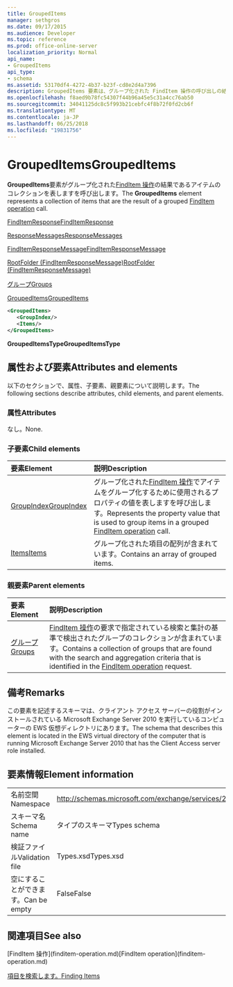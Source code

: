 ```yaml
---
title: GroupedItems
manager: sethgros
ms.date: 09/17/2015
ms.audience: Developer
ms.topic: reference
ms.prod: office-online-server
localization_priority: Normal
api_name:
- GroupedItems
api_type:
- schema
ms.assetid: 53170df4-4272-4b37-b23f-cd8e2d4a7396
description: GroupedItems 要素は、グループ化された FindItem 操作の呼び出しの結果であるアイテムのコレクションを表します。
ms.openlocfilehash: f8aed9b78fc54307f44b96a45e5c31a4cc76ab50
ms.sourcegitcommit: 34041125dc8c5f993b21cebfc4f8b72f0fd2cb6f
ms.translationtype: MT
ms.contentlocale: ja-JP
ms.lasthandoff: 06/25/2018
ms.locfileid: "19831756"
---
```

# <a name="groupeditems"></a><span data-ttu-id="95fa0-103">GroupedItems</span><span class="sxs-lookup"><span data-stu-id="95fa0-103">GroupedItems</span></span>

<span data-ttu-id="95fa0-104">**GroupedItems**要素がグループ化された[FindItem 操作](finditem-operation.md)の結果であるアイテムのコレクションを表しますを呼び出します。</span><span class="sxs-lookup"><span data-stu-id="95fa0-104">The **GroupedItems** element represents a collection of items that are the result of a grouped [FindItem operation](finditem-operation.md) call.</span></span> 
  
[<span data-ttu-id="95fa0-105">FindItemResponse</span><span class="sxs-lookup"><span data-stu-id="95fa0-105">FindItemResponse</span></span>](finditemresponse.md)
  
[<span data-ttu-id="95fa0-106">ResponseMessages</span><span class="sxs-lookup"><span data-stu-id="95fa0-106">ResponseMessages</span></span>](responsemessages.md)
  
[<span data-ttu-id="95fa0-107">FindItemResponseMessage</span><span class="sxs-lookup"><span data-stu-id="95fa0-107">FindItemResponseMessage</span></span>](finditemresponsemessage.md)
  
[<span data-ttu-id="95fa0-108">RootFolder (FindItemResponseMessage)</span><span class="sxs-lookup"><span data-stu-id="95fa0-108">RootFolder (FindItemResponseMessage)</span></span>](rootfolder-finditemresponsemessage.md)
  
[<span data-ttu-id="95fa0-109">グループ</span><span class="sxs-lookup"><span data-stu-id="95fa0-109">Groups</span></span>](groups.md)
  
[<span data-ttu-id="95fa0-110">GroupedItems</span><span class="sxs-lookup"><span data-stu-id="95fa0-110">GroupedItems</span></span>](groupeditems.md)
  
```xml
<GroupedItems>
   <GroupIndex/>
   <Items/>
</GroupedItems>
```

 <span data-ttu-id="95fa0-111">**GroupedItemsType**</span><span class="sxs-lookup"><span data-stu-id="95fa0-111">**GroupedItemsType**</span></span>
## <a name="attributes-and-elements"></a><span data-ttu-id="95fa0-112">属性および要素</span><span class="sxs-lookup"><span data-stu-id="95fa0-112">Attributes and elements</span></span>

<span data-ttu-id="95fa0-113">以下のセクションで、属性、子要素、親要素について説明します。</span><span class="sxs-lookup"><span data-stu-id="95fa0-113">The following sections describe attributes, child elements, and parent elements.</span></span>
  
### <a name="attributes"></a><span data-ttu-id="95fa0-114">属性</span><span class="sxs-lookup"><span data-stu-id="95fa0-114">Attributes</span></span>

<span data-ttu-id="95fa0-115">なし。</span><span class="sxs-lookup"><span data-stu-id="95fa0-115">None.</span></span>
  
### <a name="child-elements"></a><span data-ttu-id="95fa0-116">子要素</span><span class="sxs-lookup"><span data-stu-id="95fa0-116">Child elements</span></span>

|<span data-ttu-id="95fa0-117">**要素**</span><span class="sxs-lookup"><span data-stu-id="95fa0-117">**Element**</span></span>|<span data-ttu-id="95fa0-118">**説明**</span><span class="sxs-lookup"><span data-stu-id="95fa0-118">**Description**</span></span>|
|:-----|:-----|
|[<span data-ttu-id="95fa0-119">GroupIndex</span><span class="sxs-lookup"><span data-stu-id="95fa0-119">GroupIndex</span></span>](groupindex.md) <br/> |<span data-ttu-id="95fa0-120">グループ化された[FindItem 操作](finditem-operation.md)でアイテムをグループ化するために使用されるプロパティの値を表しますを呼び出します。</span><span class="sxs-lookup"><span data-stu-id="95fa0-120">Represents the property value that is used to group items in a grouped [FindItem operation](finditem-operation.md) call.</span></span>  <br/> |
|[<span data-ttu-id="95fa0-121">Items</span><span class="sxs-lookup"><span data-stu-id="95fa0-121">Items</span></span>](items.md) <br/> |<span data-ttu-id="95fa0-122">グループ化された項目の配列が含まれています。</span><span class="sxs-lookup"><span data-stu-id="95fa0-122">Contains an array of grouped items.</span></span>  <br/> |
   
### <a name="parent-elements"></a><span data-ttu-id="95fa0-123">親要素</span><span class="sxs-lookup"><span data-stu-id="95fa0-123">Parent elements</span></span>

|<span data-ttu-id="95fa0-124">**要素**</span><span class="sxs-lookup"><span data-stu-id="95fa0-124">**Element**</span></span>|<span data-ttu-id="95fa0-125">**説明**</span><span class="sxs-lookup"><span data-stu-id="95fa0-125">**Description**</span></span>|
|:-----|:-----|
|[<span data-ttu-id="95fa0-126">グループ</span><span class="sxs-lookup"><span data-stu-id="95fa0-126">Groups</span></span>](groups.md) <br/> |<span data-ttu-id="95fa0-127">[FindItem 操作](finditem-operation.md)の要求で指定されている検索と集計の基準で検出されたグループのコレクションが含まれています。</span><span class="sxs-lookup"><span data-stu-id="95fa0-127">Contains a collection of groups that are found with the search and aggregation criteria that is identified in the [FindItem operation](finditem-operation.md) request.</span></span>  <br/> |
   
## <a name="remarks"></a><span data-ttu-id="95fa0-128">備考</span><span class="sxs-lookup"><span data-stu-id="95fa0-128">Remarks</span></span>

<span data-ttu-id="95fa0-129">この要素を記述するスキーマは、クライアント アクセス サーバーの役割がインストールされている Microsoft Exchange Server 2010 を実行しているコンピューターの EWS 仮想ディレクトリにあります。</span><span class="sxs-lookup"><span data-stu-id="95fa0-129">The schema that describes this element is located in the EWS virtual directory of the computer that is running Microsoft Exchange Server 2010 that has the Client Access server role installed.</span></span>
  
## <a name="element-information"></a><span data-ttu-id="95fa0-130">要素情報</span><span class="sxs-lookup"><span data-stu-id="95fa0-130">Element information</span></span>

|||
|:-----|:-----|
|<span data-ttu-id="95fa0-131">名前空間</span><span class="sxs-lookup"><span data-stu-id="95fa0-131">Namespace</span></span>  <br/> |http://schemas.microsoft.com/exchange/services/2006/types  <br/> |
|<span data-ttu-id="95fa0-132">スキーマ名</span><span class="sxs-lookup"><span data-stu-id="95fa0-132">Schema name</span></span>  <br/> |<span data-ttu-id="95fa0-133">タイプのスキーマ</span><span class="sxs-lookup"><span data-stu-id="95fa0-133">Types schema</span></span>  <br/> |
|<span data-ttu-id="95fa0-134">検証ファイル</span><span class="sxs-lookup"><span data-stu-id="95fa0-134">Validation file</span></span>  <br/> |<span data-ttu-id="95fa0-135">Types.xsd</span><span class="sxs-lookup"><span data-stu-id="95fa0-135">Types.xsd</span></span>  <br/> |
|<span data-ttu-id="95fa0-136">空にすることができます。</span><span class="sxs-lookup"><span data-stu-id="95fa0-136">Can be empty</span></span>  <br/> |<span data-ttu-id="95fa0-137">False</span><span class="sxs-lookup"><span data-stu-id="95fa0-137">False</span></span>  <br/> |
   
## <a name="see-also"></a><span data-ttu-id="95fa0-138">関連項目</span><span class="sxs-lookup"><span data-stu-id="95fa0-138">See also</span></span>



<span data-ttu-id="95fa0-139">
  [FindItem 操作](finditem-operation.md)</span><span class="sxs-lookup"><span data-stu-id="95fa0-139">[FindItem operation](finditem-operation.md)</span></span>


[<span data-ttu-id="95fa0-140">項目を検索します。</span><span class="sxs-lookup"><span data-stu-id="95fa0-140">Finding Items</span></span>](http://msdn.microsoft.com/library/63af1f9c-464b-4fca-9ae3-3d60f24ca93c%28Office.15%29.aspx)

